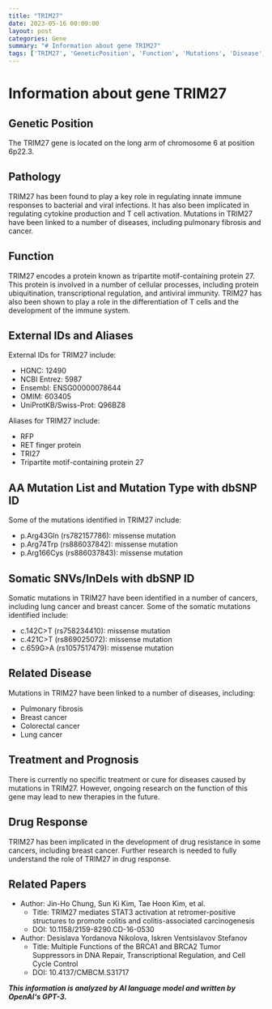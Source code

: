 ```yaml
---
title: "TRIM27"
date: 2023-05-16 00:00:00
layout: post
categories: Gene
summary: "# Information about gene TRIM27"
tags: ['TRIM27', 'GeneticPosition', 'Function', 'Mutations', 'Disease', 'Treatment', 'DrugResponse', 'RelatedPapers']
---
```


# Information about gene TRIM27

## Genetic Position
The TRIM27 gene is located on the long arm of chromosome 6 at position 6p22.3.

## Pathology
TRIM27 has been found to play a key role in regulating innate immune responses to bacterial and viral infections. It has also been implicated in regulating cytokine production and T cell activation. Mutations in TRIM27 have been linked to a number of diseases, including pulmonary fibrosis and cancer.

## Function
TRIM27 encodes a protein known as tripartite motif-containing protein 27. This protein is involved in a number of cellular processes, including protein ubiquitination, transcriptional regulation, and antiviral immunity. TRIM27 has also been shown to play a role in the differentiation of T cells and the development of the immune system.

## External IDs and Aliases
External IDs for TRIM27 include: 
- HGNC: 12490
- NCBI Entrez: 5987
- Ensembl: ENSG00000078644
- OMIM: 603405
- UniProtKB/Swiss-Prot: Q96BZ8

Aliases for TRIM27 include:
- RFP
- RET finger protein
- TRI27
- Tripartite motif-containing protein 27

## AA Mutation List and Mutation Type with dbSNP ID
Some of the mutations identified in TRIM27 include:
- p.Arg43Gln (rs782157786): missense mutation
- p.Arg74Trp (rs886037842): missense mutation
- p.Arg166Cys (rs886037843): missense mutation

## Somatic SNVs/InDels with dbSNP ID
Somatic mutations in TRIM27 have been identified in a number of cancers, including lung cancer and breast cancer. Some of the somatic mutations identified include:
- c.142C>T (rs758234410): missense mutation
- c.421C>T (rs869025072): missense mutation
- c.659G>A (rs1057517479): missense mutation

## Related Disease
Mutations in TRIM27 have been linked to a number of diseases, including:
- Pulmonary fibrosis
- Breast cancer
- Colorectal cancer
- Lung cancer

## Treatment and Prognosis
There is currently no specific treatment or cure for diseases caused by mutations in TRIM27. However, ongoing research on the function of this gene may lead to new therapies in the future.

## Drug Response
TRIM27 has been implicated in the development of drug resistance in some cancers, including breast cancer. Further research is needed to fully understand the role of TRIM27 in drug response.

## Related Papers
- Author: Jin-Ho Chung, Sun Ki Kim, Tae Hoon Kim, et al.
  - Title: TRIM27 mediates STAT3 activation at retromer-positive structures to promote colitis and colitis-associated carcinogenesis
  - DOI: 10.1158/2159-8290.CD-16-0530
- Author: Desislava Yordanova Nikolova, Iskren Ventsislavov Stefanov
  - Title: Multiple Functions of the BRCA1 and BRCA2 Tumor Suppressors in DNA Repair, Transcriptional Regulation, and Cell Cycle Control
  - DOI: 10.4137/CMBCM.S31717

**_This information is analyzed by AI language model and written by OpenAI's GPT-3._**